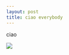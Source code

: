 ```yaml
---
layout: post
title: ciao everybody
---
```


ciao

![](http://webdesignbook.net/wp-content/themes/v100/ciao_logo_width85.gif)
